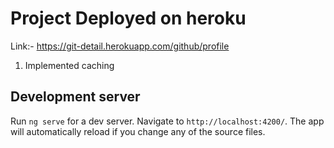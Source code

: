 # Project Deployed on heroku
Link:- https://git-detail.herokuapp.com/github/profile
1. Implemented caching

## Development server

Run `ng serve` for a dev server. Navigate to `http://localhost:4200/`. The app will automatically reload if you change any of the source files.
